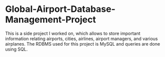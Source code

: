# Global-Airport-Database-Management-Project
This is a side project I worked on, which allows to store important information relating airports, cities, airlines, airport managers, and various airplanes. The RDBMS used for this project is MySQL and queries are done using SQL.
